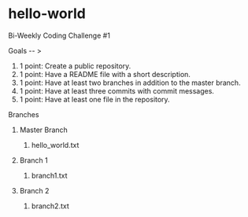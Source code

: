 # hello-world
Bi-Weekly Coding Challenge #1

Goals -- > 
1. 1 point: Create a public repository.
2. 1 point: Have a README file with a short description.
3. 1 point: Have at least two branches in addition to the master branch. 
4. 1 point: Have at least three commits with commit messages. 
5. 1 point: Have at least one file in the repository. 

Branches
1. Master Branch
   1. hello_world.txt

2. Branch 1
   1. branch1.txt

3. Branch 2
   1. branch2.txt
